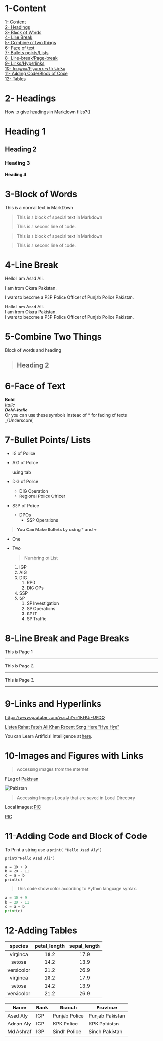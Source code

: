 # 1-Content

[1- Content](#1-content)\
[2- Headings](#2--headings)\
[3- Block of Words](#3-block-of-words)\
[4- Line Break](#4-line-break)\
[5- Combine of two things](#5-combine-two-things)\
[6- Face of text](#6-face-of-text)\
[7- Bullets points/Lists](#7-bullet-points-lists)\
[8- Line-break/Page-break](#8-line-break-and-page-breaks)\
[9- Links/Hyperlinks](#9-links-and-hyperlinks)\
[10- Images/Figures with Links](#10-images-and-figures-with-links)\
[11- Adding Code/Block of Code](#11-adding-code-and-block-of-code)\
[12- Tables](#12-adding-tables)
# 2- Headings
How to give headings in Markdown files?()

# Heading 1
## Heading 2
### Heading 3
#### Heading 4

# 3-Block of Words
This is a normal text in MarkDown
>This is a block of special text in Markdown 
>
>This is a second line of code.

>This is a block of special text in Markdown 

>This is a second line of code.

# 4-Line Break
Hello I am Asad Ali.

I am from Okara Pakistan.

I want to become a PSP Police Officer of Punjab Police Pakistan.


Hello I am Asad Ali.\
I am from Okara Pakistan.\
I want to become a PSP Police Officer of Punjab Police Pakistan.

# 5-Combine Two Things
Block of words and heading
>## Heading 2

# 6-Face of Text
**Bold**\
*Italic*\
***Bold+Italic***\
Or you can use these symbols instead of * for facing of texts\
_(Underscore)

# 7-Bullet Points/ Lists
- IG of Police
- AIG of Police
  
  using tab 
- DIG of Police
    - DIG Operation
    - Regional Police Officer
- SSP of Police
  - DPOs
    - SSP Operations

>**You Can Make Bullets by using * and +**
* One
+ Two
  >Numbring of List
  1. IGP
  2. AIG
  3. DIG    
     1. RPO
     2. DIG OPs
  4. SSP
  5. SP
     1. SP Investigation
     2. SP Operations
     3. SP IT 
     4. SP Traffic  

# 8-Line Break and Page Breaks

This is Page 1.

---
This is Page 2.

___

This is Page 3.

***

# 9-Links and Hyperlinks
<https://www.youtube.com/watch?v=1lkHUr-UPDQ>

[Listen Rahat Fateh Ali Khan Recent Song Here "Hye Hye"](https://www.youtube.com/watch?v=1lkHUr-UPDQ)


[Codanics]:https://codanics.com/

You can Learn Artificial Intelligence at [here][Codanics].

# 10-Images and Figures with Links
> Accessing images from the internet 

FLag of [Pakistan](https://www.gettyimages.com/detail/photo/pakistan-flag-royalty-free-image/182820726?adppopup=true)


![Pakistan](https://www.gettyimages.com/detail/photo/pakistan-flag-royalty-free-image/182820726?adppopup=true)

>Accessing Images Locally that are saved in Local Directory

Local images:
[PIC](qrcode.jpg)

[PIC](qrcode.jpg)

# 11-Adding Code and Block of Code

To Print a string use a `print(
"Hello Asad Aly")`

`print("Hello Asad Ali")`

```
a = 10 + 9
b = 20 - 11
c = a + b 
print(c)

````
>This code show color according to Python language syntax.

```Python
a = 10 + 9
b = 20 - 11
c = a + b 
print(c)

```

# 12-Adding Tables
| species | petal_length | sepal_length |
|:-------:|:--------:|:-------:|
| virginca | 18.2 | 17.9 |
| setosa | 14.2 | 13.9 |
| versicolor | 21.2 | 26.9 |
| virginca | 18.2 | 17.9 |
| setosa | 14.2 | 13.9 |
| versicolor | 21.2 | 26.9 |


| Name | Rank | Branch | Province | 
| -------- | ------------ | -------- | ------ |
| Asad Aly | IGP | Punjab Police | Punjab Pakistan |
| Adnan Aly | IGP | KPK Police | KPK Pakistan |
| Md Ashraf | IGP | Sindh Police | Sindh Pakistan |


